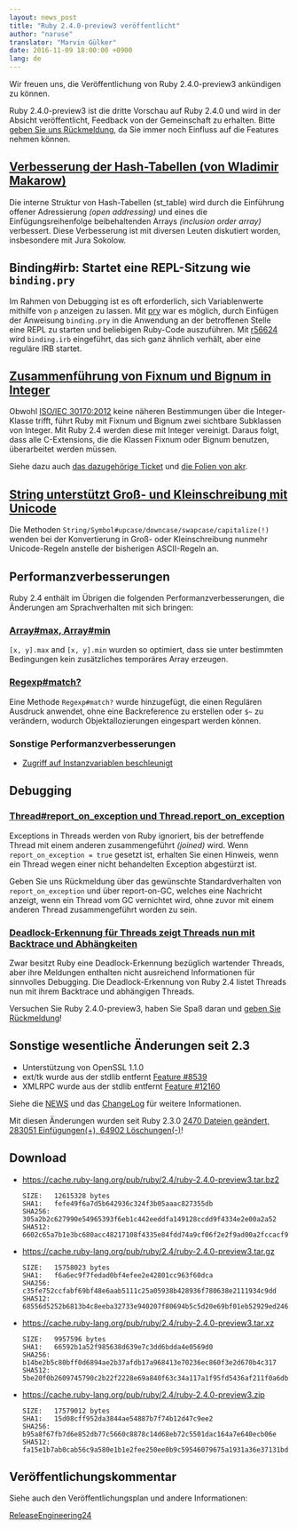 ```yaml
---
layout: news_post
title: "Ruby 2.4.0-preview3 veröffentlicht"
author: "naruse"
translator: "Marvin Gülker"
date: 2016-11-09 18:00:00 +0900
lang: de
---
```


Wir freuen uns, die Veröffentlichung von Ruby 2.4.0-preview3
ankündigen zu können.

Ruby 2.4.0-preview3 ist die dritte Vorschau auf Ruby 2.4.0 und wird in
der Absicht veröffentlicht, Feedback von der Gemeinschaft zu
erhalten. Bitte
[geben Sie uns Rückmeldung](https://bugs.ruby-lang.org/projects/ruby/wiki/HowToReport),
da Sie immer noch Einfluss auf die Features nehmen können.

## [Verbesserung der Hash-Tabellen (von Wladimir Makarow)](https://bugs.ruby-lang.org/issues/12142)

Die interne Struktur von Hash-Tabellen (st_table) wird durch die
Einführung offener Adressierung _(open addressing)_ und eines die
Einfügungsreihenfolge beibehaltenden Arrays _(inclusion order array)_
verbessert.
Diese Verbesserung ist mit diversen Leuten diskutiert worden,
insbesondere mit Jura Sokolow.

## Binding#irb: Startet eine REPL-Sitzung wie `binding.pry`

Im Rahmen von Debugging ist es oft erforderlich, sich Variablenwerte
mithilfe von `p` anzeigen zu lassen. Mit
[pry](https://github.com/pry/pry) war es möglich, durch Einfügen der
Anweisung `binding.pry` in die Anwendung an der betroffenen Stelle
eine REPL zu starten und beliebigen Ruby-Code auszuführen. Mit
[r56624](https://github.com/ruby/ruby/commit/493e48897421d176a8faf0f0820323d79ecdf94a)
wird `binding.irb` eingeführt, das sich ganz ähnlich verhält, aber
eine reguläre IRB startet.

## [Zusammenführung von Fixnum und Bignum in Integer](https://bugs.ruby-lang.org/issues/12005)

Obwohl [ISO/IEC 30170:2012](http://www.iso.org/iso/iso_catalogue/catalogue_tc/catalogue_detail.htm?csnumber=59579)
keine näheren Bestimmungen über die Integer-Klasse trifft, führt Ruby
mit Fixnum und Bignum zwei sichtbare Subklassen von Integer. Mit Ruby
2.4 werden diese mit Integer vereinigt.
Daraus folgt, dass alle C-Extensions, die die Klassen Fixnum oder
Bignum benutzen, überarbeitet werden müssen.

Siehe dazu auch [das dazugehörige Ticket](https://bugs.ruby-lang.org/issues/12005) und [die Folien von akr](http://www.a-k-r.org/pub/2016-09-08-rubykaigi-unified-integer.pdf).

## [String unterstützt Groß- und Kleinschreibung mit Unicode](https://bugs.ruby-lang.org/issues/10085)

Die Methoden `String/Symbol#upcase/downcase/swapcase/capitalize(!)`
wenden bei der Konvertierung in Groß- oder Kleinschreibung nunmehr
Unicode-Regeln anstelle der bisherigen ASCII-Regeln an.

## Performanzverbesserungen

Ruby 2.4 enthält im Übrigen die folgenden Performanzverbesserungen,
die Änderungen am Sprachverhalten mit sich bringen:

### [Array#max, Array#min](https://bugs.ruby-lang.org/issues/12172)

`[x, y].max` and `[x, y].min` wurden so optimiert, dass sie unter
bestimmten Bedingungen kein zusätzliches temporäres Array erzeugen.

### [Regexp#match?](https://bugs.ruby-lang.org/issues/8110)

Eine Methode `Regexp#match?` wurde hinzugefügt, die einen Regulären
Ausdruck anwendet, ohne eine Backreference zu erstellen oder `$~` zu
verändern, wodurch Objektallozierungen eingespart werden können.

### Sonstige Performanzverbesserungen

* [Zugriff auf Instanzvariablen beschleunigt](https://bugs.ruby-lang.org/issues/12274)

## Debugging

### [Thread#report_on_exception und Thread.report_on_exception](https://bugs.ruby-lang.org/issues/6647)

Exceptions in Threads werden von Ruby ignoriert, bis der betreffende
Thread mit einem anderen zusammengeführt _(joined)_ wird. Wenn
`report_on_exception = true` gesetzt ist, erhalten Sie einen Hinweis,
wenn ein Thread wegen einer nicht behandelten Exception abgestürzt
ist.

Geben Sie uns Rückmeldung über das gewünschte Standardverhalten von
`report_on_exception` und über report-on-GC, welches eine Nachricht
anzeigt, wenn ein Thread vom GC vernichtet wird, ohne zuvor mit
einem anderen Thread zusammengeführt worden zu sein.

### [Deadlock-Erkennung für Threads zeigt Threads nun mit Backtrace und Abhängkeiten](https://bugs.ruby-lang.org/issues/8214)

Zwar besitzt Ruby eine Deadlock-Erkennung bezüglich wartender Threads,
aber ihre Meldungen enthalten nicht ausreichend Informationen für
sinnvolles Debugging.
Die Deadlock-Erkennung von Ruby 2.4 listet Threads nun mit ihrem
Backtrace und abhängigen Threads.

Versuchen Sie Ruby 2.4.0-preview3, haben Sie Spaß daran und [geben Sie Rückmeldung](https://bugs.ruby-lang.org/projects/ruby/wiki/HowToReport)!

## Sonstige wesentliche Änderungen seit 2.3

* Unterstützung von OpenSSL 1.1.0
* ext/tk wurde aus der stdlib entfernt [Feature #8539](https://bugs.ruby-lang.org/issues/8539)
* XMLRPC wurde aus der stdlib entfernt [Feature #12160](https://bugs.ruby-lang.org/issues/12160)

Siehe die [NEWS](https://github.com/ruby/ruby/blob/v2_4_0_preview3/NEWS)
und das [ChangeLog](https://github.com/ruby/ruby/blob/v2_4_0_preview3/ChangeLog)
für weitere Informationen.

Mit diesen Änderungen wurden seit Ruby 2.3.0
[2470 Dateien geändert, 283051 Einfügungen(+), 64902 Löschungen(-)](https://github.com/ruby/ruby/compare/v2_3_0...v2_4_0_preview3)!

## Download

* <https://cache.ruby-lang.org/pub/ruby/2.4/ruby-2.4.0-preview3.tar.bz2>

      SIZE:   12615328 bytes
      SHA1:   fefe49f6a7d5b642936c324f3b05aaac827355db
      SHA256: 305a2b2c627990e54965393f6eb1c442eeddfa149128ccdd9f4334e2e00a2a52
      SHA512: 6602c65a7b1e3bc680acc48217108f4335e84fdd74a9cf06f2e2f9ad00a2fccacf9fa035a912bc9d5cc3f0c7a5e21475971dfac37b0364311ef3645f25c7ddf9

* <https://cache.ruby-lang.org/pub/ruby/2.4/ruby-2.4.0-preview3.tar.gz>

      SIZE:   15758023 bytes
      SHA1:   f6a6ec9f7fedad0bf4efee2e42801cc963f60dca
      SHA256: c35fe752ccfabf69bf48e6aab5111c25a05938b428936f780638e2111934c9dd
      SHA512: 68556d5252b6813b4c8eeba32733e940207f80694b5c5d20e69bf01eb52929ed2466496b05a895a5ad4831d430695e17624eb35b728b2d4d7cf02df756ac48b4

* <https://cache.ruby-lang.org/pub/ruby/2.4/ruby-2.4.0-preview3.tar.xz>

      SIZE:   9957596 bytes
      SHA1:   66592b1a52f985638d639e7c3dd6bdda4e0569d0
      SHA256: b14be2b5c80bff0d6894ae2b37afdb17a968413e70236ec860f3e2d670b4c317
      SHA512: 5be20f0b2609745790c2b22f2228e69a840f63c34a117a1f95fd5436af211f0a6db2758d513d3e095a2d97c53c80793579cb2a1e00e70cf72c487a88c4a40d33

* <https://cache.ruby-lang.org/pub/ruby/2.4/ruby-2.4.0-preview3.zip>

      SIZE:   17579012 bytes
      SHA1:   15d08cff952da3844ae54887b7f74b12d47c9ee2
      SHA256: b95a8f67fb7d6e852db77c5660c8878c14d68eb72c5501dac164a7e640ecb06e
      SHA512: fa15e1b7ab0cab56c9a580e1b1e2fee250ee0b9c59546079675a1931a36e37131bd37d64033c75e05d8e9d9fcc33ce7850254d3acaca2136cf3bd08b070244f0

## Veröffentlichungskommentar

Siehe auch den Veröffentlichungsplan und andere Informationen:

[ReleaseEngineering24](https://bugs.ruby-lang.org/projects/ruby-trunk/wiki/ReleaseEngineering24)
